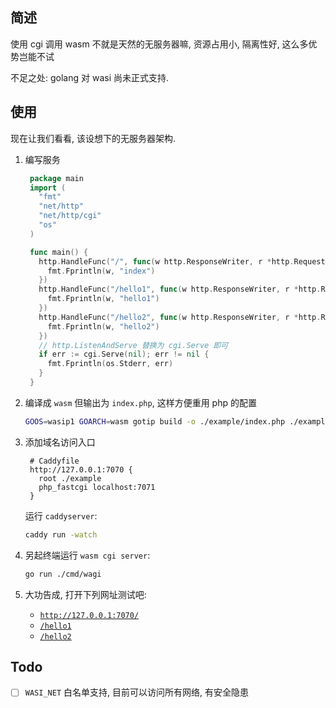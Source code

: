 ## 简述

使用 cgi 调用 wasm 不就是天然的无服务器嘛, 资源占用小, 隔离性好, 这么多优势岂能不试

不足之处: golang 对 wasi 尚未正式支持.

## 使用

现在让我们看看, 该设想下的无服务器架构.

1. 编写服务

   ```go
    package main
    import (
      "fmt"
      "net/http"
      "net/http/cgi"
      "os"
    )

    func main() {
      http.HandleFunc("/", func(w http.ResponseWriter, r *http.Request) {
        fmt.Fprintln(w, "index")
      })
      http.HandleFunc("/hello1", func(w http.ResponseWriter, r *http.Request) {
        fmt.Fprintln(w, "hello1")
      })
      http.HandleFunc("/hello2", func(w http.ResponseWriter, r *http.Request) {
        fmt.Fprintln(w, "hello2")
      })
      // http.ListenAndServe 替换为 cgi.Serve 即可
      if err := cgi.Serve(nil); err != nil {
        fmt.Fprintln(os.Stderr, err)
      }
    }
   ```

2. 编译成 `wasm` 但输出为 `index.php`, 这样方便重用 php 的配置
   ```sh
   GOOS=wasip1 GOARCH=wasm gotip build -o ./example/index.php ./example
   ```
3. 添加域名访问入口
   ```Caddyfile
    # Caddyfile
    http://127.0.0.1:7070 {
      root ./example
      php_fastcgi localhost:7071
    }
   ```
   运行 `caddyserver`:
   ```sh
   caddy run -watch
   ```
4. 另起终端运行 `wasm cgi server`:
   ```sh
   go run ./cmd/wagi
   ```
5. 大功告成, 打开下列网址测试吧:
   - [`http://127.0.0.1:7070/`](http://127.0.0.1:7070)
   - [`/hello1`](http://127.0.0.1:7070/hello1)
   - [`/hello2`](http://127.0.0.1:7070/hello2)

## Todo

- [ ] `WASI_NET` 白名单支持, 目前可以访问所有网络, 有安全隐患
